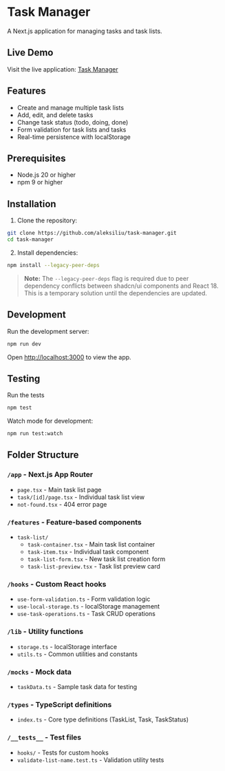 # Task Manager

A Next.js application for managing tasks and task lists.

## Live Demo

Visit the live application: [Task Manager](https://task-manager-one-tawny.vercel.app/)

## Features

- Create and manage multiple task lists
- Add, edit, and delete tasks
- Change task status (todo, doing, done)
- Form validation for task lists and tasks
- Real-time persistence with localStorage

## Prerequisites

- Node.js 20 or higher
- npm 9 or higher

## Installation

1. Clone the repository:

```bash
git clone https://github.com/aleksiliu/task-manager.git
cd task-manager
```

2. Install dependencies:

```bash
npm install --legacy-peer-deps
```

> **Note:** The `--legacy-peer-deps` flag is required due to peer dependency conflicts between shadcn/ui components and React 18. This is a temporary solution until the dependencies are updated.

## Development

Run the development server:

```bash
npm run dev
```

Open [http://localhost:3000](http://localhost:3000) to view the app.

## Testing

Run the tests

```bash
npm test
```

Watch mode for development:

```bash
npm run test:watch
```

## Folder Structure

### `/app` - Next.js App Router

- `page.tsx` - Main task list page
- `task/[id]/page.tsx` - Individual task list view
- `not-found.tsx` - 404 error page

### `/features` - Feature-based components

- `task-list/`
  - `task-container.tsx` - Main task list container
  - `task-item.tsx` - Individual task component
  - `task-list-form.tsx` - New task list creation form
  - `task-list-preview.tsx` - Task list preview card

### `/hooks` - Custom React hooks

- `use-form-validation.ts` - Form validation logic
- `use-local-storage.ts` - localStorage management
- `use-task-operations.ts` - Task CRUD operations

### `/lib` - Utility functions

- `storage.ts` - localStorage interface
- `utils.ts` - Common utilities and constants

### `/mocks` - Mock data

- `taskData.ts` - Sample task data for testing

### `/types` - TypeScript definitions

- `index.ts` - Core type definitions (TaskList, Task, TaskStatus)

### `/__tests__` - Test files

- `hooks/` - Tests for custom hooks
- `validate-list-name.test.ts` - Validation utility tests
